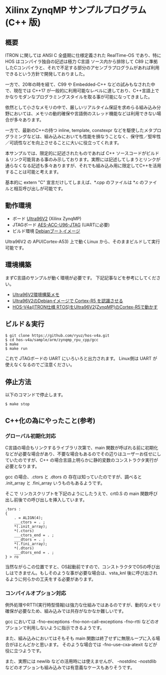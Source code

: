 # Xilinx ZynqMP サンプルプログラム (C++ 版)

## 概要

ITRON に関しては ANSI C 全盛期に仕様定義された RealTime-OS であり、特に HOS はコンパイラ独自の記述は極力 C言語 ソース内から排除して C89 に準拠したCコンパイラと、それで不足する部分のアセンブラプログラムがあれば利用できるという方針で開発しておりました。

一方で、20年の時を経て、C99 や Embedded-C++ などの試みもなされた中で、現在では C++17 が一般的に利用可能なレベルに達しており、C++言語上でかなりモダンなプログラミングスタイルを取る事が可能になってきました。

依然として小さなメモリの中で、厳しいリアルタイム保証を求めらる組み込み分野においては、メモリの動的確保や言語側のスレッド機能などは利用できない場合が多々あります。

一方で、最新のC++の持つ inline, template, constexpr などを駆使したメタプログラミングなどは、組み込みにおいても性能を損なうことなく、保守性／堅牢性／可読性などを向上させることに大いに役立ってくれます。

本サンプルでは、限定的に記述されたものであれば C++ ソースコードがビルド＆リンク可能背ある事のみ示しております。実際には記述してしまうとリンクが通らなくなる記述も多々ありますが、それでも組み込み用に限定してC++を活用することは可能と考えます。

基本的に extern "C" 宣言だけしてしまえば、*.cpp のファイルは *.c のファイルと相互呼び出しが可能です。



## 動作環境

- ボード [Ultra96V2](https://japan.xilinx.com/products/boards-and-kits/1-vad4rl.html) (Xilinx ZynqMP)
- JTAGボード [AES-ACC-U96-JTAG](https://www.avnet.com/shop/japan/products/avnet-engineering-services/aes-acc-u96-jtag-3074457345636446168/) (UARTに必要)
- ビルド環境 [Debianブートイメージ](https://qiita.com/ikwzm/items/92221c5ea6abbd5e991c)


Ultra96V2 の APU(Cortex-A53) 上で動くLinux から、そのままビルドして実行可能です。


## 環境構築

まずC言語のサンプルが動く環境が必要です。
下記記事などを参考にしてください。

- [Ultra96V2環境構築メモ](https://github.com/ryuz/qrunch_blog/blob/master/entries/public/blog_2020_05_05_11_35_24.md)
- [Ultra96V2のDebianイメージで Cortex-R5 を認識させる](https://github.com/ryuz/qrunch_blog/blob/master/entries/public/blog_2020_05_05_11_35_24.md)
- [HOS-V4a(ITRON仕様 RTOS)をUltra96V2(ZynqMP)のCortex-R5で動かす](https://github.com/ryuz/qrunch_blog/blob/master/entries/public/blog_2020_05_23_10_27_18.md)


## ビルド＆実行

```
$ git clone https://github.com/ryuz/hos-v4a.git
$ cd hos-v4a/sample/arm/zynqmp_rpu_cpp/gcc
$ make
$ make run
```

これで JTAGボードの UART にいろいろと出力されます。
Linux側は UART が使えなくなるのでご注意ください。

## 停止方法


以下のコマンドで停止します。

```
$ make stop
```


## C++化の為にやったこと(参考)

### グローバル初期化対応

C言語の場合もリンクするライブラリ次第で、main 関数が呼ばれる前に初期化などが必要な場合があり、不要な場合もあるのでその辺りはユーザーお任せにしていたのですが、C++ の場合言語上明らかに静的変数のコンストラクタ実行が必要となります。

gcc の場合、.ctors と .dtors の 存在は知っていたのですが、調べると .init_array と .fini_array いうものもあるようです。

そこで リンカスクリプトを下記のようにしたうえで、crt0.S の main 関数呼び出し前後での呼び出しを挿入しています。


```
.tors :
{
    . = ALIGN(4);
    ___ctors = . ;
    *(.init_array);
    *(.ctors)
    ___ctors_end = . ;
    ___dtors = . ;
    *(.fini_array);
    *(.dtors)
    ___dtors_end = . ;
} > ro
```

当然ながらこの位置ですと、OS起動前ですので、コンストラクタでOSの呼び出しはできません。もしそのような事が必要な場合は、vsta_knl 後に呼び出されるように何らかの工夫をする必要があります。

### コンパイルオプション対応

例外処理やRTTI(実行時型情報)は強力な仕組みではあるのですが、動的なメモリ確保が必要なため、組み込みでは共存がなかなか難しいです。

gcc においては -fno-exceptions -fno-non-call-exceptions -fno-rtti などのオプションで利用しないように指示できるようです。

また、組み込みにおいてはそもそも main 関数は終了せずに無限ループに入る場合がほとんどかと思います。
そのような場合では -fno-use-cxa-atexit などが役に立つようです。

また、実際には newlib などの活用時には使えませんが、 -nostdinc -nostdlib などのオプションも組み込みでは有意義なケースもありそうです。

